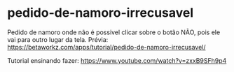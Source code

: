 # pedido-de-namoro-irrecusavel
Pedido de namoro onde não é possivel clicar sobre o botão NÃO, pois ele vai para outro lugar da tela.
Prévia: https://betaworkz.com/apps/tutorial/pedido-de-namoro-irrecusavel/

Tutorial ensinando fazer: https://www.youtube.com/watch?v=zxxB9SFh9p4
